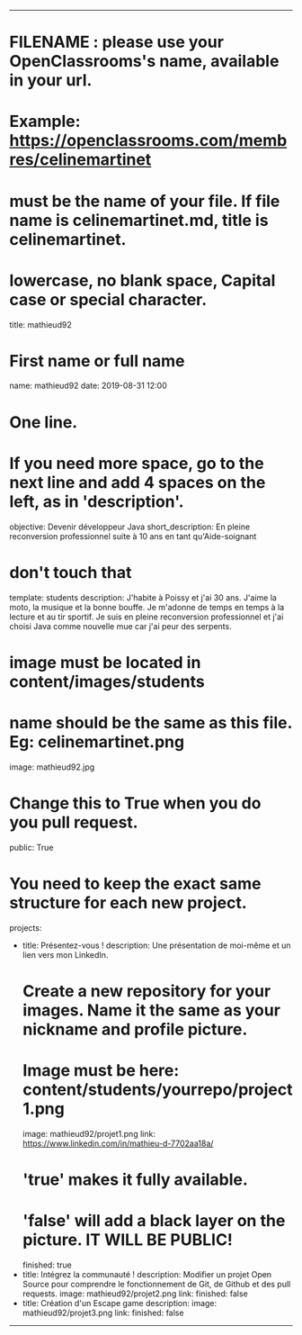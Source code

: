---

# FILENAME : please use your OpenClassrooms's name, available in your url.
# Example: https://openclassrooms.com/membres/celinemartinet
# must be the name of your file. If file name is celinemartinet.md, title is celinemartinet.
# lowercase, no blank space, Capital case or special character.
title: mathieud92

# First name or full name
name: mathieud92
date: 2019-08-31 12:00

# One line.
# If you need more space, go to the next line and add 4 spaces on the left, as in 'description'.
objective: Devenir développeur Java
short_description: En pleine reconversion professionnel suite à 10 ans en tant qu'Aide-soignant

# don't touch that
template: students
description:
    J'habite à Poissy et j'ai 30 ans. J'aime la moto, la musique et la bonne bouffe.
    Je m'adonne de temps en temps à la lecture et au tir sportif.
    Je suis en pleine reconversion professionnel et j'ai choisi Java comme nouvelle
    mue car j'ai peur des serpents.

# image must be located in content/images/students
# name should be the same as this file. Eg: celinemartinet.png
image: mathieud92.jpg

# Change this to True when you do you pull request.
public: True

# You need to keep the exact same structure for each new project.
projects:
  - title: Présentez-vous !
    description: Une présentation de moi-même et un lien vers mon LinkedIn.
    # Create a new repository for your images. Name it the same as your nickname and profile picture.
    # Image must be here: content/students/yourrepo/project1.png
    image: mathieud92/projet1.png
    link: https://www.linkedin.com/in/mathieu-d-7702aa18a/
    # 'true' makes it fully available.
    # 'false' will add a black layer on the picture. IT WILL BE PUBLIC!
    finished: true
  - title: Intégrez la communauté !
    description: Modifier un projet Open Source pour comprendre le fonctionnement de Git, de Github et des pull requests. 
    image: mathieud92/projet2.png
    link: 
    finished: false
  - title: Création d'un Escape game
    description: 
    image: mathieud92/projet3.png
    link: 
    finished: false
---